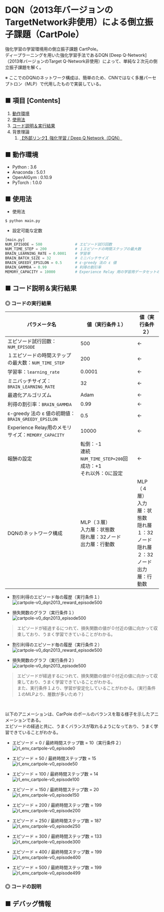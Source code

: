 # DQN（2013年バージョンのTargetNetwork非使用）による倒立振子課題（CartPole）
強化学習の学習環境用の倒立振子課題 CartPole。<br>
ディープラーニングを用いた強化学習手法であるDQN [Deep Q-Network] （2013年バージョンのTarget Q-Network非使用）によって、単純な２次元の倒立振子課題を解く。<br>

※ ここでのDQNのネットワーク構成は、簡単のため、CNNではなく多層パーセプトロン（MLP）で代用したもので実装している。

## ■ 項目 [Contents]
1. [動作環境](#動作環境)
1. [使用法](#使用法)
1. [コード説明＆実行結果](#コード説明＆実行結果)
1. 背景理論
    1. [【外部リンク】強化学習 / Deep Q Network（DQN）](https://github.com/Yagami360/My_NoteBook/blob/master/%E6%83%85%E5%A0%B1%E5%B7%A5%E5%AD%A6/%E6%83%85%E5%A0%B1%E5%B7%A5%E5%AD%A6_%E6%A9%9F%E6%A2%B0%E5%AD%A6%E7%BF%92_%E5%BC%B7%E5%8C%96%E5%AD%A6%E7%BF%92.md#DeepQNetwork)


## ■ 動作環境

- Python : 3.6
- Anaconda : 5.0.1
- OpenAIGym : 0.10.9
- PyTorch : 1.0.0

## ■ 使用法

- 使用法
```
$ python main.py
```

- 設定可能な定数
```python
[main.py]
NUM_EPISODE = 500               # エピソード試行回数
NUM_TIME_STEP = 200             # １エピソードの時間ステップの最大数
BRAIN_LEARNING_RATE = 0.0001    # 学習率
BRAIN_BATCH_SIZE = 32           # ミニバッチサイズ
BRAIN_GREEDY_EPSILON = 0.5      # ε-greedy 法の ε 値
BRAIN_GAMMDA = 0.99             # 利得の割引率
MEMORY_CAPACITY = 10000         # Experience Relay 用の学習用データセットのメモリの最大の長さ
```

<a id="コード説明＆実行結果"></a>

## ■ コード説明＆実行結果

### ◎ コードの実行結果

|パラメータ名|値（実行条件１）|値（実行条件２）|
|---|---|---|
|エピソード試行回数：`NUM_EPISODE`|500|←|
|１エピソードの時間ステップの最大数：`NUM_TIME_STEP`|200|←|
|学習率：`learning_rate`|0.0001|←|
|ミニバッチサイズ：`BRAIN_LEARNING_RATE`|32|←|
|最適化アルゴリズム|Adam|←|
|利得の割引率：`BRAIN_GAMMDA`|0.99|←|
|ε-greedy 法の ε 値の初期値：`BRAIN_GREEDY_EPSILON`|0.5|←|
|Experience Relay用のメモリサイズ：`MEMORY_CAPACITY`|10000|←|
|報酬の設定|転倒：-1<br>連続 `NUM_TIME_STEP=200`回成功：+1<br>それ以外：0に設定|←|
|DQNのネットワーク構成|MLP（３層）<br>入力層：状態数<br>隠れ層：32ノード<br>出力層：行動数|MLP（４層）<br>入力層：状態数<br>隠れ層１：32ノード<br>隠れ層２：32ノード<br>出力層：行動数|

<!--
転倒：-1<br>連続 `NUM_TIME_STEP`回成功：+`NUM_TIME_STEP=200`<br>それ以外：+1|
-->

- 割引利得のエピソード毎の履歴（実行条件１）<br>
![cartpole-v0_dqn2013_reward_episode500](https://user-images.githubusercontent.com/25688193/53067895-90b8de80-3519-11e9-982e-a027e512fafa.png)<br>

- 損失関数のグラフ（実行条件１）<br>
![cartpole-v0_dqn2013_episode500](https://user-images.githubusercontent.com/25688193/53067890-8ac2fd80-3519-11e9-8117-925c7e4f9d92.png)<br>
> エピソードが経過するにつれて、損失関数の値が０付近の値に向かって収束しており、うまく学習できていることがわかる。<br>

- 割引利得のエピソード毎の履歴（実行条件２）<br>
![cartpole-v0_dqn2013_reward_episode500](https://user-images.githubusercontent.com/25688193/53067446-8eee1b80-3517-11e9-882a-5d32b68e3468.png)<br>

- 損失関数のグラフ（実行条件２）<br>
![cartpole-v0_dqn2013_episode500](https://user-images.githubusercontent.com/25688193/53067444-8c8bc180-3517-11e9-9efd-d07609072ca3.png)<br>
> エピソードが経過するにつれて、損失関数の値が０付近の値に向かって収束しており、うまく学習できていることがわかる。<br>
> また、実行条件１より、学習が安定化していることがわかる。（実行条件１のMLPより、層数が多いため？）<br>


<br>

以下のアニメーションは、CarPole のポールのバランスを取る様子を示したアニメーションである。<br>
エピソードの経過と共に、うまくバランスが取れるようになっており、うまく学習できていることがわかる。<br>
<!--
※ ポールを左右に振りながらバランスを取るときの振り幅が、Q学習や Sarsa では大きかったのに対して、この DQN では小さい傾向がある？<br>
-->

- エピソード = 0 / 最終時間ステップ数 = 10（実行条件２）<br>
![rl_env_cartpole-v0_episode0](https://user-images.githubusercontent.com/25688193/53067035-bd6af700-3515-11e9-8f05-2be510a31487.gif)<br>

- エピソード = 50 / 最終時間ステップ数 = 15<br>
![rl_env_cartpole-v0_episode50](https://user-images.githubusercontent.com/25688193/53067037-be038d80-3515-11e9-9020-47436bea93c0.gif)<br>

- エピソード = 100 / 最終時間ステップ数 = 14<br>
![rl_env_cartpole-v0_episode100](https://user-images.githubusercontent.com/25688193/53067038-be9c2400-3515-11e9-9547-872a4a59cfad.gif)<br>

- エピソード = 150 / 最終時間ステップ数 = 20<br>
![rl_env_cartpole-v0_episode150](https://user-images.githubusercontent.com/25688193/53067031-bcd26080-3515-11e9-8651-92b9f726da33.gif)<br>

- エピソード = 200 / 最終時間ステップ数 = 199<br>
![rl_env_cartpole-v0_episode200](https://user-images.githubusercontent.com/25688193/53067032-bcd26080-3515-11e9-940d-9b3da2dec366.gif)<br>

- エピソード = 250 / 最終時間ステップ数 = 187<br>
![rl_env_cartpole-v0_episode250](https://user-images.githubusercontent.com/25688193/53067034-bd6af700-3515-11e9-85d2-f40d8b03705d.gif)<br>

- エピソード = 300 / 最終時間ステップ数 = 133<br>
![rl_env_cartpole-v0_episode300](https://user-images.githubusercontent.com/25688193/53067076-ef7c5900-3515-11e9-9a46-5eba1861e3cc.gif)<br>

- エピソード = 400 / 最終時間ステップ数 = 199<br>
![rl_env_cartpole-v0_episode400](https://user-images.githubusercontent.com/25688193/53067258-cad4b100-3516-11e9-953e-b27132242d61.gif)<br>

- エピソード = 500 / 最終時間ステップ数 = 199<br>
![rl_env_cartpole-v0_episode499](https://user-images.githubusercontent.com/25688193/53067451-91e90c00-3517-11e9-9872-31a85674f57a.gif)<br>


### ◎ コードの説明


## ■ デバッグ情報

